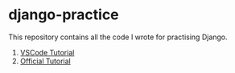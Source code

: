 # django-practice
This repository contains all the code I wrote for practising Django.
1. [VSCode Tutorial](/django-tutorial-vscode/README.md)
2. [Official Tutorial](/django-tutorial-official/README.md)